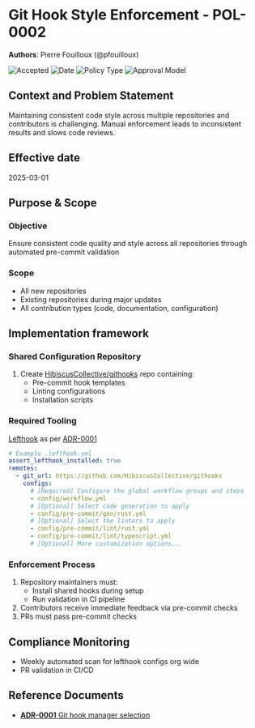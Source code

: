 # Git Hook Style Enforcement - POL-0002

**Authors**: Pierre Fouilloux (@pfouilloux)

![Accepted](https://img.shields.io/badge/status-accepted-green)
![Date](https://img.shields.io/badge/Date-16_Feb_2025-lightblue)
![Policy Type](https://img.shields.io/badge/category-technical-orange)
![Approval Model](https://img.shields.io/badge/approved_by-project_lead-red)

## Context and Problem Statement

Maintaining consistent code style across multiple repositories and contributors is challenging. Manual enforcement leads to inconsistent results and slows code reviews.

## Effective date

2025-03-01

## Purpose & Scope

### Objective

Ensure consistent code quality and style across all repositories through automated pre-commit validation

### Scope

- All new repositories
- Existing repositories during major updates
- All contribution types (code, documentation, configuration)

## Implementation framework

### Shared Configuration Repository

1. Create [HibiscusCollective/githooks](https://github.com/HibiscusCollective/githooks) repo containing:
   - Pre-commit hook templates
   - Linting configurations
   - Installation scripts

### Required Tooling

[Lefthook](git@github.com:evilmartians/lefthook) as per [ADR-0001](https://github.com/HibiscusCollective/adrs/blob/main/ADR-0001-git-hook-manager-selection.md)

```yaml
# Example .lefthook.yml
assert_lefthook_installed: true
remotes:
  - git_url: https://github.com/HibiscusCollective/githooks
    configs:
      # [Required] Configure the global workflow groups and steps
      - config/workflow.yml 
      # [Optional] Select code generation to apply
      - config/pre-commit/gen/rust.yml
      # [Optional] Select the linters to apply
      - config/pre-commit/lint/rust.yml
      - config/pre-commit/lint/typescript.yml
      # [Optional] More customization options...
```

### Enforcement Process

1. Repository maintainers must:
   - Install shared hooks during setup
   - Run validation in CI pipeline
2. Contributors receive immediate feedback via pre-commit checks
3. PRs must pass pre-commit checks

## Compliance Monitoring

- Weekly automated scan for lefthook configs org wide
- PR validation in CI/CD

## Reference Documents

- [**ADR-0001** Git hook manager selection](https://github.com/HibiscusCollective/adrs/blob/main/ADR-0001-git-hook-manager-selection.md)
